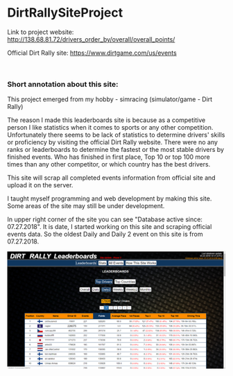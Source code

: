 # DirtRallySiteProject

Link to project website: http://138.68.81.72/drivers_order_by/overall/overall_points/ 

Official Dirt Rally site: https://www.dirtgame.com/us/events

<br>

### Short annotation about this site:

This project emerged from my hobby - simracing (simulator/game - Dirt Rally)

The reason I made this leaderboards site is because as a competitive person I like statistics when it comes to sports or any other competition. Unfortunately there seems to be lack of statistics to determine drivers' skills or proficiency by visiting the official Dirt Rally website. There were no any ranks or leaderboards to determine the fastest or the most stable drivers by finished events. Who has finished in first place, Top 10 or top 100 more times than any other competitor, or which country has the best drivers.

This site will scrap all completed events information from official site and upload it on the server.

I taught myself programming and web development by making this site. Some areas of the site may still be under development.

In upper right corner of the site you can see "Database active since: 07.27.2018". It is date, I started working on this site
and scraping official events data. So the oldest Daily and Daily 2 event on this site is from 07.27.2018.


![Screenshot](Screenshot.png)
